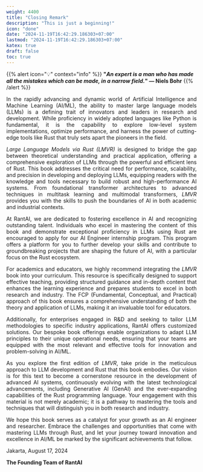 ```yaml
---
weight: 4400
title: "Closing Remark"
description: "This is just a beginning!"
icon: "done"
date: "2024-11-19T16:42:29.186303+07:00"
lastmod: "2024-11-19T16:42:29.186303+07:00"
katex: true
draft: false
toc: true
---
```

{{% alert icon="💡" context="info" %}}
<strong>"<em>An expert is a man who has made all the mistakes which can be made, in a narrow field.</em>" — Niels Bohr</strong>
{{% /alert %}}

<p style="text-align: justify;">
In the rapidly advancing and dynamic world of Artificial Intelligence and Machine Learning (AI/ML), the ability to master large language models (LLMs) is a defining trait of innovators and leaders in research and development. While proficiency in widely adopted languages like Python is fundamental, it is the capability to explore low-level system implementations, optimize performance, and harness the power of cutting-edge tools like Rust that truly sets apart the pioneers in the field.
</p>

<p style="text-align: justify;">
<em>Large Language Models via Rust (LMVR)</em> is designed to bridge the gap between theoretical understanding and practical application, offering a comprehensive exploration of LLMs through the powerful and efficient lens of Rust. This book addresses the critical need for performance, scalability, and precision in developing and deploying LLMs, equipping readers with the knowledge and tools necessary to build robust and high-performance AI systems. From foundational transformer architectures to advanced techniques in multitask learning and multimodal transformers, <em>LMVR</em> provides you with the skills to push the boundaries of AI in both academic and industrial contexts.
</p>

<p style="text-align: justify;">
At RantAI, we are dedicated to fostering excellence in AI and recognizing outstanding talent. Individuals who excel in mastering the content of this book and demonstrate exceptional proficiency in LLMs using Rust are encouraged to apply for our AI Engineer internship program. This program offers a platform for you to further develop your skills and contribute to groundbreaking projects that are shaping the future of AI, with a particular focus on the Rust ecosystem.
</p>

<p style="text-align: justify;">
For academics and educators, we highly recommend integrating the <em>LMVR</em> book into your curriculum. This resource is specifically designed to support effective teaching, providing structured guidance and in-depth content that enhances the learning experience and prepares students to excel in both research and industry. The FCP (Fundamental, Conceptual, and Practical) approach of this book ensures a comprehensive understanding of both the theory and application of LLMs, making it an invaluable tool for educators.
</p>

<p style="text-align: justify;">
Additionally, for enterprises engaged in R&D and seeking to tailor LLM methodologies to specific industry applications, RantAI offers customized solutions. Our bespoke book offerings enable organizations to adapt LLM principles to their unique operational needs, ensuring that your teams are equipped with the most relevant and effective tools for innovation and problem-solving in AI/ML.
</p>

<p style="text-align: justify;">
As you explore the first edition of <em>LMVR</em>, take pride in the meticulous approach to LLM development and Rust that this book embodies. Our vision is for this text to become a cornerstone resource in the development of advanced AI systems, continuously evolving with the latest technological advancements, including Generative AI (GenAI) and the ever-expanding capabilities of the Rust programming language. Your engagement with this material is not merely academic; it is a pathway to mastering the tools and techniques that will distinguish you in both research and industry.
</p>

<p style="text-align: justify;">
We hope this book serves as a catalyst for your growth as an AI engineer and researcher. Embrace the challenges and opportunities that come with mastering LLMs through Rust, and let your journey toward innovation and excellence in AI/ML be marked by the significant achievements that follow.
</p>

<p style="text-align: justify;">
Jakarta, August 17, 2024
</p>

<p style="text-align: justify;">
<strong>The Founding Team of RantAI</strong>
</p>
